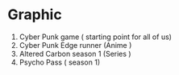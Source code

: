 # Graphic

1. Cyber Punk game ( starting point for all of us)
2. Cyber Punk Edge runner  (Anime )
3. Altered Carbon season 1 (Series )
4. Psycho Pass ( season 1)
